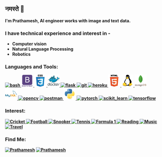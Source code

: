 ## नमस्ते 🙏
<b>I'm Prathamesh, AI engineer works with image and text data.<b><br>
  
### I have technical experience and interest in -
* Computer vision 
* Natural Language Processing 
* Robotics

<h3 align="left">Languages and Tools:</h3>
<p align="left"><a href="https://www.gnu.org/software/bash/" target="_blank"> <img src="https://www.vectorlogo.zone/logos/gnu_bash/gnu_bash-icon.svg" alt="bash" width="40" height="40"/> </a> 
<a href="https://getbootstrap.com" target="_blank"> <img src="https://raw.githubusercontent.com/devicons/devicon/master/icons/bootstrap/bootstrap-plain-wordmark.svg" alt="bootstrap" width="40" height="40"/> </a><a href="https://www.w3schools.com/css/" target="_blank"> <img src="https://raw.githubusercontent.com/devicons/devicon/master/icons/css3/css3-original-wordmark.svg" alt="css3" width="40" height="40"/> </a> <a href="https://www.docker.com/" target="_blank"> <img src="https://raw.githubusercontent.com/devicons/devicon/master/icons/docker/docker-original-wordmark.svg" alt="docker" width="40" height="40"/> </a><a href="https://flask.palletsprojects.com/" target="_blank"> <img src="https://www.vectorlogo.zone/logos/pocoo_flask/pocoo_flask-icon.svg" alt="flask" width="40" height="40"/> </a> <a href="https://git-scm.com/" target="_blank"> <img src="https://www.vectorlogo.zone/logos/git-scm/git-scm-icon.svg" alt="git" width="40" height="40"/> </a> <a href="https://heroku.com" target="_blank"> <img src="https://www.vectorlogo.zone/logos/heroku/heroku-icon.svg" alt="heroku" width="40" height="40"/> </a> <a href="https://www.w3.org/html/" target="_blank"> <img src="https://raw.githubusercontent.com/devicons/devicon/master/icons/html5/html5-original-wordmark.svg" alt="html5" width="40" height="40"/> </a> <a href="https://www.linux.org/" target="_blank"> <img src="https://raw.githubusercontent.com/devicons/devicon/master/icons/linux/linux-original.svg" alt="linux" width="40" height="40"/> </a><a href="https://www.mongodb.com/" target="_blank"> <img src="https://raw.githubusercontent.com/devicons/devicon/master/icons/mongodb/mongodb-original-wordmark.svg" alt="mongodb" width="40" height="40"/> </a> <a href="https://www.mysql.com/" target="_blank"> <img src="https://raw.githubusercontent.com/devicons/devicon/master/icons/mysql/mysql-original-wordmark.svg" alt="mysql" width="40" height="40"/> </a> <a href="https://opencv.org/" target="_blank"> <img src="https://www.vectorlogo.zone/logos/opencv/opencv-icon.svg" alt="opencv" width="40" height="40"/> </a> <a href="https://postman.com" target="_blank"> <img src="https://www.vectorlogo.zone/logos/getpostman/getpostman-icon.svg" alt="postman" width="40" height="40"/> </a> <a href="https://www.python.org" target="_blank"> <img src="https://raw.githubusercontent.com/devicons/devicon/master/icons/python/python-original.svg" alt="python" width="40" height="40"/> </a> <a href="https://pytorch.org/" target="_blank"> <img src="https://www.vectorlogo.zone/logos/pytorch/pytorch-icon.svg" alt="pytorch" width="40" height="40"/> </a> <a href="https://scikit-learn.org/" target="_blank"> <img src="https://upload.wikimedia.org/wikipedia/commons/0/05/Scikit_learn_logo_small.svg" alt="scikit_learn" width="40" height="40"/> </a> <a href="https://www.tensorflow.org" target="_blank"> <img src="https://www.vectorlogo.zone/logos/tensorflow/tensorflow-icon.svg" alt="tensorflow" width="40" height="40"/> </a> </p>
  

<h3 align="left">Interest:</h3>
<a href="" target="_blank"> <img src="https://svg-clipart.com/svg/symbol/RRPkFBr-olympic-sports-cricket-pictogram-vector.svg" alt="Cricket" width="40" height="40"/> </a> 
<a href="" target="_blank"> <img src="https://svg-clipart.com/svg/white/ILoRoa6-football-vector.svg" alt="Football" width="40" height="40"/> </a>
<a href="" target="_blank"> <img src="https://svg-clipart.com/svg/outline/Avxe0C7-wasat-snooker-player-vector.svg" alt="Snooker" width="40" height="40"/> </a>
<a href="" target="_blank"> <img src="https://svg-clipart.com/svg/black/eJIARzV-tennis-player-vector.svg" alt="Tennis" width="40" height="40"/> </a>  
<a href="" target="_blank"> <img src="https://svg-clipart.com/svg/green/WHbx6QI-green-formula-one-racecar-vector.svg" alt="Formula 1" width="40" height="40"/> </a>
<a href="" target="_blank"> <img src="https://svg-clipart.com/svg/yellow/lbsdGPq-yellow-book-reading-vector.svg" alt="Reading" width="40" height="40"/> </a>
<a href="" target="_blank"> <img src="https://svg-clipart.com/svg/white/BJdc8qy-music-note-vector.svg" alt="Music" width="40" height="40"/> </a> 
<a href="" target="_blank"> <img src="https://svg-clipart.com/svg/yellow/0cX4Ve3-compass-2-vector.svg" alt="Travel" width="40" height="40"/> </a> 

<h3 align="left">Find Me:</h3>
<a href="https://in.linkedin.com/in/prathamesh-mahadeshwar-000418202" target="_blank"> <img src="https://img.icons8.com/color/48/000000/linkedin.png" alt="Prathamesh" width="40" height="40"/></a>  
<a href="https://img.icons8.com/fluent/48/000000/instagram-new.png" target="_blank"> <img src="https://img.icons8.com/fluent/48/000000/instagram-new.png" alt="Prathamesh" width="40" height="40"/</a>

